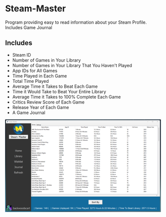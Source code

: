 # Steam-Master
Program providing easy to read information about your Steam Profile. Includes Game Journal

## Includes
- Steam ID
- Number of Games in Your Library
- Number of Games in Your Library That You Haven't Played
- App IDs for All Games
- Time Played in Each Game
- Total Time Played
- Average Time it Takes to Beat Each Game
- Time it Would Take to Beat Your Entire Library
- Average Time it Takes to 100% Complete Each Game
- Critics Review Score of Each Game
- Release Year of Each Game
- A Game Journal

![prototype image](Assets/ReadMe/Images/LibraryIMG2.png)
